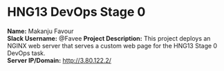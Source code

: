 # HNG13 DevOps Stage 0

**Name:** Makanju Favour  
**Slack Username:** @Favee
**Project Description:** This project deploys an NGINX web server that serves a custom web page for the HNG13 Stage 0 DevOps task.  
**Server IP/Domain:** http://3.80.122.2/
